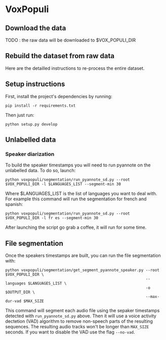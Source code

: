 # VoxPopuli

## Download the data

TODO : the raw data will be downloaded to $VOX_POPULI_DIR

## Rebuild the dataset from raw data

Here are the detailled instructions to re-process the entire dataset.

## Setup instructions

First, install the project's dependencies by running:
```
pip install -r requirements.txt
```

Then just run:
```
python setup.py develop
```

## Unlabelled data

### Speaker diarization

To build the speaker timestamps you will need to run pyannote on the unlabelled data. To do so, launch:

```
python voxpopuli/segmentation/run_pyannote_sd.py --root $VOX_POPULI_DIR -l $LANGUAGES_LIST --segment-min 30
```

Where $LANGUAGES_LIST is the list of languages you want to deal with. For example this command will run the segmentation for french and spanish:

```
python voxpopuli/segmentation/run_pyannote_sd.py --root $VOX_POPULI_DIR -l fr es --segment-min 30
```

After launching the script go grab a coffee, it will run for some time.


## File segmentation

Once the speakers timestamps are built, you can run the file segmentation with:

```
python voxpopuli/segmentation/get_segment_pyannote_speaker.py --root $VOX_POPULI_DIR \
                                                              --languages $LANGUAGES_LIST \
                                                              -o $OUTPUT_DIR \
                                                              --max-dur-vad $MAX_SIZE
```

This command will segment each audio file using the sepaker timestamps detected with ```run_pyannote_sd.py``` above. Then it will use a voice activity dectetion (VAD) algorithm to remove non-speech parts of the resulting sequences. The resulting audio tracks won't be longer than ```MAX_SIZE``` seconds.
If you want to disable the  VAD use the flag ```--no-vad```.
